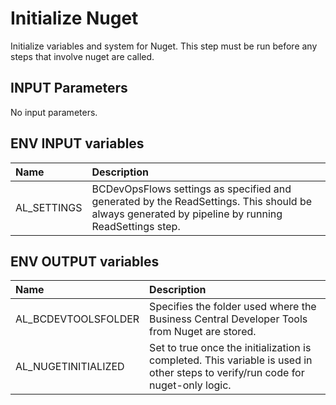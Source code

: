 # Initialize Nuget

Initialize variables and system for Nuget. This step must be run before any steps that involve nuget are called.

## INPUT Parameters

No input parameters.

## ENV INPUT variables

| Name                  | Description |
| :--                   | :-- |
| AL_SETTINGS           | BCDevOpsFlows settings as specified and generated by the ReadSettings. This should be always generated by pipeline by running ReadSettings step. |

## ENV OUTPUT variables

| Name                  | Description                                                                                   |
| :--                   | :--                                                                                           |
| AL_BCDEVTOOLSFOLDER   | Specifies the folder used where the Business Central Developer Tools from Nuget are stored.   |
| AL_NUGETINITIALIZED   | Set to true once the initialization is completed. This variable is used in other steps to verify/run code for nuget-only logic. |